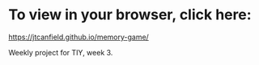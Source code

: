 # To view in your browser, click here:
https://jtcanfield.github.io/memory-game/

Weekly project for TIY, week 3.
